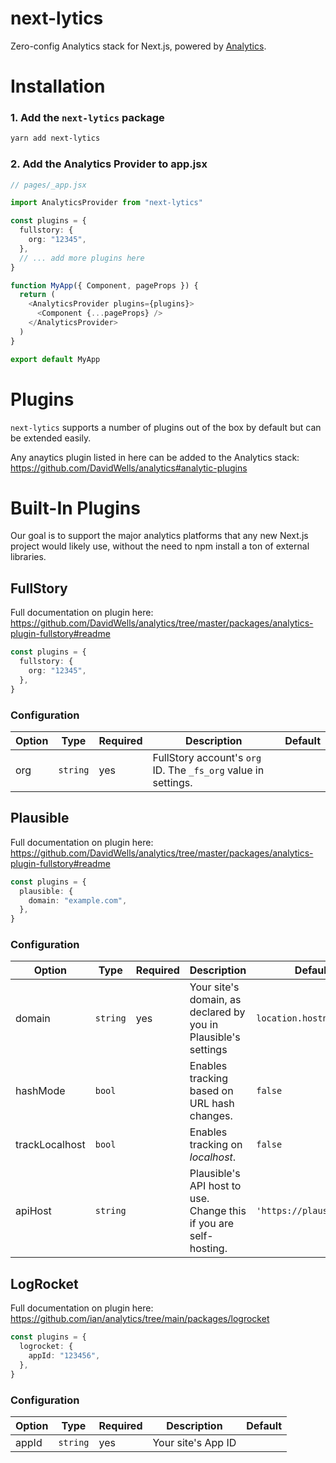 # next-lytics

Zero-config Analytics stack for Next.js, powered by [Analytics](https://github.com/DavidWells/analytics).

# Installation

### 1. Add the `next-lytics` package

```sh
yarn add next-lytics
```

### 2. Add the Analytics Provider to app.jsx

```ts
// pages/_app.jsx

import AnalyticsProvider from "next-lytics"

const plugins = {
  fullstory: {
    org: "12345",
  },
  // ... add more plugins here
}

function MyApp({ Component, pageProps }) {
  return (
    <AnalyticsProvider plugins={plugins}>
      <Component {...pageProps} />
    </AnalyticsProvider>
  )
}

export default MyApp
```

# Plugins

`next-lytics` supports a number of plugins out of the box by default but can be extended easily.

Any anaytics plugin listed in here can be added to the Analytics stack: https://github.com/DavidWells/analytics#analytic-plugins

<!-- # Adding a Custom Plugin

Just install the plugin and add it to your plugins config:

```sh
yarn add analytics-custom-plugin
```

```ts
import CustomPlugin from "analytics-custom-plugin"

const plugins = {
  CustomPlugin: {
    id: "xyz",
    // ... config
  },
}
``` -->

# Built-In Plugins

Our goal is to support the major analytics platforms that any new Next.js project would likely use, without the need to npm install a ton of external libraries.

<!-- ## Amplitude

Full documentation on plugin here: https://github.com/DavidWells/analytics/tree/master/packages/analytics-plugin-amplitude

```ts
const plugins = {
  amplitude: {
    apiKey: "token",
  },
}
```

| Option                              | description               |
| :---------------------------------- | :------------------------ |
| `apiKey` <br/>**required** - string | Amplitude project API key |
| `options` <br/> - object            | Amplitude SDK options     | -->

<!-- ## Google Analytics

Full documentation on plugin here: https://github.com/DavidWells/analytics/tree/master/packages/analytics-plugin-google-analytics

```ts
const plugins = {
  googleTagManager: {
    trackingId: "UA-1234567",
  },
}
```

### Configuration

| Option                                                 | description                                                                                                                                                                              |
| :----------------------------------------------------- | :--------------------------------------------------------------------------------------------------------------------------------------------------------------------------------------- |
| `trackingId` <br/>**required** - string                | Google Analytics site tracking Id                                                                                                                                                        |
| `debug` <br/>_optional_ - boolean                      | Enable Google Analytics debug mode                                                                                                                                                       |
| `anonymizeIp` <br/>_optional_ - boolean                | Enable [Anonymizing IP addresses](https://bit.ly/3c660Rd) sent to Google Analytics. [See details below](#anonymize-visitor-ips)                                                          |
| `customDimensions` <br/>_optional_ - object            | Map [Custom dimensions](https://bit.ly/3c5de88) to send extra information to Google Analytics. [See details below](#using-ga-custom-dimensions)                                          |
| `resetCustomDimensionsOnPage` <br/>_optional_ - object | Reset custom dimensions by key on analytics.page() calls. Useful for single page apps.                                                                                                   |
| `setCustomDimensionsToPage` <br/>_optional_ - boolean  | Mapped dimensions will be set to the page & sent as properties of all subsequent events on that page. If false, analytics will only pass custom dimensions as part of individual events  |
| `instanceName` <br/>_optional_ - string                | Custom tracker name for google analytics. Use this if you need multiple googleAnalytics scripts loaded                                                                                   |
| `customScriptSrc` <br/>_optional_ - string             | Custom URL for google analytics script, if proxying calls                                                                                                                                |
| `cookieConfig` <br/>_optional_ - object                | Additional cookie properties for configuring the [ga cookie](https://developers.google.com/analytics/devguides/collection/analyticsjs/cookies-user-id#configuring_cookie_field_settings) |
| `tasks` <br/>_optional_ - object                       | [Set custom google analytic tasks](https://developers.google.com/analytics/devguides/collection/analyticsjs/tasks)                                                                       | -->

<!-- ## Google Tag Manager

Full documentation on plugin here: https://github.com/DavidWells/analytics/tree/master/packages/analytics-plugin-google-tag-manager

```ts
const plugins = {
  googleTagManager: {
    containerId: "GTM-123xyz",
  },
}
```

### Configuration

| Option                                     | description                                                    |
| :----------------------------------------- | :------------------------------------------------------------- |
| `containerId` <br/>**required** - string   | The Container ID uniquely identifies the GTM Container.        |
| `dataLayerName` <br/>_optional_ - string   | The optional name for dataLayer-object. Defaults to dataLayer. |
| `customScriptSrc` <br/>_optional_ - string | Load Google Tag Manager script from a custom source            |
| `preview` <br/>_optional_ - string         | The preview-mode environment                                   |
| `auth` <br/>_optional_ - string            | The preview-mode authentication credentials                    | -->

## FullStory

Full documentation on plugin here: https://github.com/DavidWells/analytics/tree/master/packages/analytics-plugin-fullstory#readme

```ts
const plugins = {
  fullstory: {
    org: "12345",
  },
}
```

### Configuration

| Option | Type     | Required | Description                                                    | Default |
| ------ | -------- | -------- | -------------------------------------------------------------- | ------- |
| org    | `string` | yes      | FullStory account's `org` ID. The `_fs_org` value in settings. |         |

## Plausible

Full documentation on plugin here: https://github.com/DavidWells/analytics/tree/master/packages/analytics-plugin-fullstory#readme

```ts
const plugins = {
  plausible: {
    domain: "example.com",
  },
}
```

### Configuration

| Option         | Type     | Required | Description                                                       | Default                  |
| -------------- | -------- | -------- | ----------------------------------------------------------------- | ------------------------ |
| domain         | `string` | yes      | Your site's domain, as declared by you in Plausible's settings    | `location.hostname`      |
| hashMode       | `bool`   |          | Enables tracking based on URL hash changes.                       | `false`                  |
| trackLocalhost | `bool`   |          | Enables tracking on _localhost_.                                  | `false`                  |
| apiHost        | `string` |          | Plausible's API host to use. Change this if you are self-hosting. | `'https://plausible.io'` |

## LogRocket

Full documentation on plugin here: https://github.com/ian/analytics/tree/main/packages/logrocket

```ts
const plugins = {
  logrocket: {
    appId: "123456",
  },
}
```

### Configuration

| Option | Type     | Required | Description        | Default |
| ------ | -------- | -------- | ------------------ | ------- |
| appId  | `string` | yes      | Your site's App ID |
